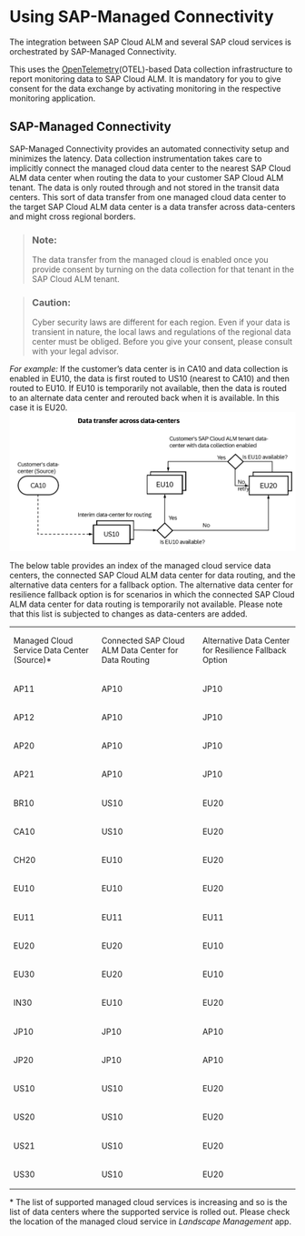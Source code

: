 <!-- loio934c2a11ed5e417d85bc3bc4a2db9079 -->

# Using SAP-Managed Connectivity

The integration between SAP Cloud ALM and several SAP cloud services is orchestrated by SAP-Managed Connectivity.

This uses the [OpenTelemetry](https://support.sap.com/en/alm/sap-cloud-alm/operations/expert-portal/data-collection-infrastructure.html?anchorId=section)\(OTEL\)-based Data collection infrastructure to report monitoring data to SAP Cloud ALM. It is mandatory for you to give consent for the data exchange by activating monitoring in the respective monitoring application.



<a name="loio934c2a11ed5e417d85bc3bc4a2db9079__section_phx_1xz_qcc"/>

## SAP-Managed Connectivity

SAP-Managed Connectivity provides an automated connectivity setup and minimizes the latency. Data collection instrumentation takes care to implicitly connect the managed cloud data center to the nearest SAP Cloud ALM data center when routing the data to your customer SAP Cloud ALM tenant. The data is only routed through and not stored in the transit data centers. This sort of data transfer from one managed cloud data center to the target SAP Cloud ALM data center is a data transfer across data-centers and might cross regional borders.

> ### Note:  
> The data transfer from the managed cloud is enabled once you provide consent by turning on the data collection for that tenant in the SAP Cloud ALM tenant.

> ### Caution:  
> Cyber security laws are different for each region. Even if your data is transient in nature, the local laws and regulations of the regional data center must be obliged. Before you give your consent, please consult with your legal advisor.

*For example:* If the customer’s data center is in CA10 and data collection is enabled in EU10, the data is first routed to US10 \(nearest to CA10\) and then routed to EU10. If EU10 is temporarily not available, then the data is routed to an alternate data center and rerouted back when it is available. In this case it is EU20.![](images/Data_connectivity_68f6a07.png)

The below table provides an index of the managed cloud service data centers, the connected SAP Cloud ALM data center for data routing, and the alternative data centers for a fallback option. The alternative data center for resilience fallback option is for scenarios in which the connected SAP Cloud ALM data center for data routing is temporarily not available. Please note that this list is subjected to changes as data-centers are added.


<table>
<tr>
<td valign="top">

Managed Cloud Service Data Center \(Source\)\*

</td>
<td valign="top">

Connected SAP Cloud ALM Data Center for Data Routing

</td>
<td valign="top">

Alternative Data Center for Resilience Fallback Option

</td>
</tr>
<tr>
<td valign="top">

AP11

</td>
<td valign="top">

AP10

</td>
<td valign="top">

JP10

</td>
</tr>
<tr>
<td valign="top">

AP12

</td>
<td valign="top">

AP10

</td>
<td valign="top">

JP10

</td>
</tr>
<tr>
<td valign="top">

AP20

</td>
<td valign="top">

AP10

</td>
<td valign="top">

JP10

</td>
</tr>
<tr>
<td valign="top">

AP21

</td>
<td valign="top">

AP10

</td>
<td valign="top">

JP10

</td>
</tr>
<tr>
<td valign="top">

BR10

</td>
<td valign="top">

US10

</td>
<td valign="top">

EU20

</td>
</tr>
<tr>
<td valign="top">

CA10

</td>
<td valign="top">

US10

</td>
<td valign="top">

EU20

</td>
</tr>
<tr>
<td valign="top">

CH20

</td>
<td valign="top">

EU10

</td>
<td valign="top">

EU20

</td>
</tr>
<tr>
<td valign="top">

EU10

</td>
<td valign="top">

EU10

</td>
<td valign="top">

EU20

</td>
</tr>
<tr>
<td valign="top">

EU11

</td>
<td valign="top">

EU11

</td>
<td valign="top">

EU11

</td>
</tr>
<tr>
<td valign="top">

EU20

</td>
<td valign="top">

EU20

</td>
<td valign="top">

EU10

</td>
</tr>
<tr>
<td valign="top">

EU30

</td>
<td valign="top">

EU20

</td>
<td valign="top">

EU10

</td>
</tr>
<tr>
<td valign="top">

IN30

</td>
<td valign="top">

EU10

</td>
<td valign="top">

EU20

</td>
</tr>
<tr>
<td valign="top">

JP10

</td>
<td valign="top">

JP10

</td>
<td valign="top">

AP10

</td>
</tr>
<tr>
<td valign="top">

JP20

</td>
<td valign="top">

JP10

</td>
<td valign="top">

AP10

</td>
</tr>
<tr>
<td valign="top">

US10

</td>
<td valign="top">

US10

</td>
<td valign="top">

EU20

</td>
</tr>
<tr>
<td valign="top">

US20

</td>
<td valign="top">

US10

</td>
<td valign="top">

EU20

</td>
</tr>
<tr>
<td valign="top">

US21

</td>
<td valign="top">

US10

</td>
<td valign="top">

EU20

</td>
</tr>
<tr>
<td valign="top">

US30

</td>
<td valign="top">

US10

</td>
<td valign="top">

EU20

</td>
</tr>
</table>

\* The list of supported managed cloud services is increasing and so is the list of data centers where the supported service is rolled out. Please check the location of the managed cloud service in *Landscape Management* app.

